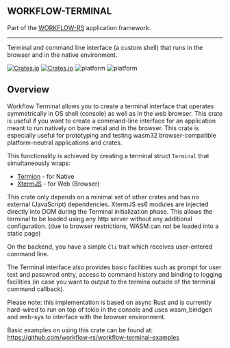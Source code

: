 ## WORKFLOW-TERMINAL

Part of the [WORKFLOW-RS](https://github.com/workflow-rs) application framework.

***

Terminal and command line interface (a custom shell) that runs in the browser and in the native environment.

[![Crates.io](https://img.shields.io/crates/l/workflow-terminal.svg?maxAge=2592000)](https://crates.io/crates/workflow-terminal)
[![Crates.io](https://img.shields.io/crates/v/workflow-terminal.svg?maxAge=2592000)](https://crates.io/crates/workflow-terminal)
![platform](https://img.shields.io/badge/platform-Native-informational)
![platform](https://img.shields.io/badge/platform-Web%20%28wasm32%29-informational)

## Overview

Workflow Terminal allows you to create a terminal interface that operates symmetrically in OS shell (console)
as well as in the web browser.  This crate is useful if you want to create a command-line interface for an
application meant to run natively on bare metal and in the browser. This crate is especially useful for prototyping
and testing wasm32 browser-compatible platform-neutral applications and crates.

This functionality is achieved by creating a terminal struct `Terminal` that simultaneously wraps:
* [Termion](https://crates.io/crates/termion) - for Native
* [XtermJS](https://github.com/xtermjs/xterm.js) - for Web (Browser)

This crate only depends on a minimal set of other crates and has no external (JavaScript) dependencies.
XtermJS es6 modules are injected directly into DOM during the Terminal initialization phase. This allows the terminal to be loaded using any http server without any additional configuration. (due to browser restrictions, WASM can not be loaded into a static page)

On the backend, you have a simple `Cli` trait which receives user-entered command line.

The Terminal interface also provides basic facilities such as prompt for user text and passwrod entry,
access to command history and binding to logging facilities (in case you want to output to the termina
outside of the terminal command callback).

Please note: this implementation is based on async Rust and is currently hard-wired to run on top of 
tokio in the console and uses wasm_bindgen and web-sys to interface with the browser environment.

Basic examples on using this crate can be found at: 
https://github.com/workflow-rs/workflow-terminal-examples
